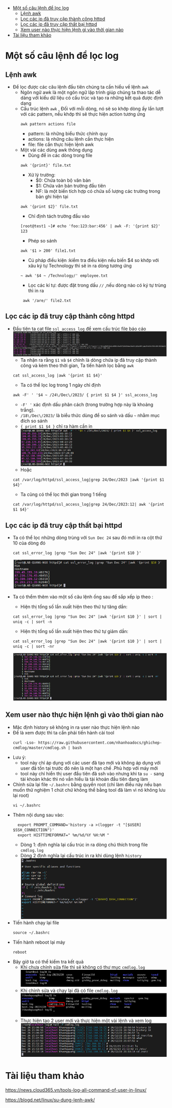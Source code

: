 - [Một số câu lệnh để lọc log](#một-số-câu-lệnh-để-lọc-log)
  - [Lệnh awk](#lệnh-awk)
  - [Lọc các ip đã truy cập thành công httpd](#lọc-các-ip-đã-truy-cập-thành-công-httpd)
  - [Lọc các ip đã truy cập thất bại httpd](#lọc-các-ip-đã-truy-cập-thất-bại-httpd)
  - [Xem user nào thực hiện lệnh gì vào thời gian nào](#xem-user-nào-thực-hiện-lệnh-gì-vào-thời-gian-nào)
- [Tài liệu tham khảo](#tài-liệu-tham-khảo)
# Một số câu lệnh để lọc log
## Lệnh awk
- Để lọc được các câu lệnh đầu tiên chúng ta cần hiểu về lệnh `awk`
  - Ngôn ngữ awk là một ngôn ngữ lập trình giúp chúng ta thao tác dễ dàng với kiểu dữ liệu có cấu trúc và tạo ra những kết quả được định dạng
  - Cấu trúc lệnh `awk` , Đối với mỗi dòng, nó sẽ so khớp dòng ấy lần lượt với các pattern, nếu khớp thì sẽ thực hiện action tương ứng
    ```
    awk pattern actions file
    ```
    - pattern: là những biểu thức chính quy
    - actions: là những câu lệnh cần thực hiện
    - file: file cần thực hiện lệnh awk
  - Một vài các dùng awk thông dụng
    - Dùng để in các dòng trong file
    ```
    awk '{print}' file.txt 
    ```
    - Xử lý trường: 
      - $0: Chứa toàn bộ văn bản
      - $1: Chứa văn bản trường đầu tiên
      - NF: là một biến tích hợp có chứa số lượng các trường trong bản ghi hiện tại
    ```
    awk '{print $2}' file.txt
    ```
    - Chỉ định tách trường đầu vào
    ```
    [root@test1 ~]# echo 'foo:123:bar:456' | awk -F: '{print $2}'
    123
    ```
    - Phép so sánh
    ```
    awk '$1 > 200' file1.txt
    ```
    - Cú pháp điều kiện :kiểm tra điều kiện nếu biến $4 so khớp với xâu ký tự Technology thì sẽ in ra dòng tương ứng
    ```
    ~ awk '$4 ~ /Technology/' employee.txt 
    ```
    - Lọc các kí tự: được đặt trong dấu `//` ,nếu dòng nào có ký tự trùng thì in ra
    ```
     awk '/are/' file2.txt
    ```

## Lọc các ip đã truy cập thành công httpd
- Đầu tiên ta cat file `ssl_access_log` để xem cấu trúc file báo cáo
  ![Alt](/thuctap/anh/Screenshot_610.png)
  - Ta nhận ra rằng `$1` và `$4` chính là dòng chứa ip đã truy cập thành công và kèm theo thời gian, Ta tiến hành lọc bằng `awk`
  ```
  cat ssl_access_log |awk '{print $1 $4}'
  ```
  - Ta có thể lọc log trong 1 ngày chỉ định
  ```
  awk -F' ' '$4 ~ /24\/Dec\/2023/ { print $1 $4 }' ssl_access_log
  ```
    - `-F' '` xác định dấu phân cách (trong trường hợp này là khoảng trắng).
    - `/18\/Dec\/2023/` là biểu thức dùng để so sánh và dấu `~` nhằm mục đích so sánh
    - `{ print $1 $4 }` chỉ ra hàm cần in
    ![Alt](/thuctap/anh/Screenshot_611.png)
    - Hoặc 
    ```
    cat /var/log/httpd/ssl_access_log|grep 24/Dec/2023 |awk '{print $1 $4}'
    ```
  - Ta cũng có thể lọc thời gian trong 1 tiếng 
  ```
  cat /var/log/httpd/ssl_access_log|grep 24/Dec/2023:12| awk '{print $1 $4}'
  ```
## Lọc các ip đã truy cập thất bại httpd
- Ta có thể lọc những dòng trùng với `Sun Dec 24` sau đó mới in ra cột thứ 10 của dòng đó
  ```
  cat ssl_error_log |grep "Sun Dec 24" |awk '{print $10 }'
  ```
  ![Alt](/thuctap/anh/Screenshot_612.png)

- Ta có thểm thêm vào một số câu lệnh ống sau để sắp xếp ip theo :
  - Hiện thị tổng số lần xuất hiện theo thứ tự tăng dần:
  ```
  cat ssl_error_log |grep "Sun Dec 24" |awk '{print $10 }' | sort | uniq -c | sort -n
  ```
  - Hiện thị tổng số lần xuất hiện theo thứ tự giảm dần:
  ```
  cat ssl_error_log |grep "Sun Dec 24" |awk '{print $10 }' | sort | uniq -c | sort -nr
  ```
  ![Alt](/thuctap/anh/Screenshot_613.png)


## Xem user nào thực hiện lệnh gì vào thời gian nào
- Mặc định history sẽ không in ra user nào thực hiện lệnh nào
- Để là xem được thì ta cần phải tiến hành cài tool
  ```
  curl -Lso- https://raw.githubusercontent.com/nhanhoadocs/ghichep-cmdlog/master/cmdlog.sh | bash
  ```
- Lưu ý: 
  - tool này chỉ áp dụng với các user đã tạo mới và không áp dụng với user đã tồn tại trước đó nên là một hạn chế .Phù hợp với máy mới 
  - tool này chỉ hiển thị user đầu tiên đã ssh vào nhưng khi ta `su -` sang tài khoản khác thì nó vẫn hiểu là tài khoản đầu tiên đang làm
- Chỉnh sửa lại file `~/.bashrc` bằng quyền root (chỉ làm điều này nếu bạn muốn thử nghiệm 1 chút chứ không thể bằng tool đã làm vì nó không lưu lại root)
  ```
  vi ~/.bashrc
  ```
- Thêm nội dung sau vào:
  ```
    export PROMPT_COMMAND='history -a >(logger -t "[$USER] $SSH_CONNECTION")'
    export HISTTIMEFORMAT=" %m/%d/%Y %H:%M "
  ```
  - Dòng 1: định nghĩa lại cấu trúc in ra dòng chú thích trong file `cmdlog.log`
  - Dòng 2 định nghĩa lại cấu trúc in ra khi dùng lệnh `history`
  ![Alt](/thuctap/anh/Screenshot_617.png)
- Tiến hành chạy lại file
  ```
  source ~/.bashrc
  ```
- Tiến hành reboot lại máy
  ```
  reboot
  ```
- Bây giờ ta có thể kiểm tra kết quả
  - Khi chưa chỉnh sửa file thì sẽ không có thư mục `cmdlog.log`
  ![Alt](/thuctap/anh/Screenshot_619.png)
  - Khi chỉnh sửa và chạy lại đã có file `cmdlog.log`
  ![Alt](/thuctap/anh/Screenshot_621.png)
  - Thực hiện tạo 2 user mới và thực hiện một vài lệnh và xem log
  ![Alt](/thuctap/anh/Screenshot_646.png)

# Tài liệu tham khảo

https://news.cloud365.vn/tools-log-all-command-of-user-in-linux/

https://blogd.net/linux/su-dung-lenh-awk/
